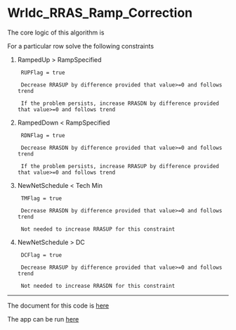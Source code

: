 # Wrldc_RRAS_Ramp_Correction

The core logic of this algorithm is 

For a particular row solve the following constraints

1. RampedUp > RampSpecified

        RUPFlag = true
        
        Decrease RRASUP by difference provided that value>=0 and follows trend
        
        If the problem persists, increase RRASDN by difference provided that value>=0 and follows trend

2. RampedDown < RampSpecified

        RDNFlag = true
        
        Decrease RRASDN by difference provided that value>=0 and follows trend
        
        If the problem persists, increase RRASUP by difference provided that value>=0 and follows trend

3. NewNetSchedule < Tech Min

        TMFlag = true
        
        Decrease RRASDN by difference provided that value>=0 and follows trend
        
        Not needed to increase RRASUP for this constraint

4. NewNetSchedule > DC

        DCFlag = true
        
        Decrease RRASUP by difference provided that value>=0 and follows trend
        
        Not needed to increase RRASDN for this constraint

***

The document for this code is <a href="https://docs.google.com/document/d/1R9OZba75lMB2HQSCmbxJffTHkQcL62in-628SLHMIKE/edit?usp=sharing">here</a>

The app can be run <a href="https://nagasudhirpulla.github.io/Wrldc_RRAS_Ramp_Correction/bulk-solve/">here</a>

